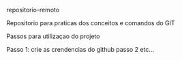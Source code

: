 repositorio-remoto

Repositorio para praticas dos conceitos e comandos do GIT

Passos para utilizaçao do projeto

Passo 1: crie as crendencias do github passo 2 etc...
